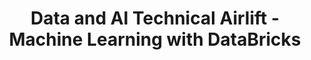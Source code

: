 ---
state: TX
region: DFW
title: Data and AI Technical Airlift - Machine Learning with DataBricks
event_url: https://www.microsoftevents.com/profile/form/index.cfm?PKformID=0x4966278abcd
start_date: 2018-10-29
end_date: 2018-10-31
cost: Free
topics: [ azure, dataai ]
---